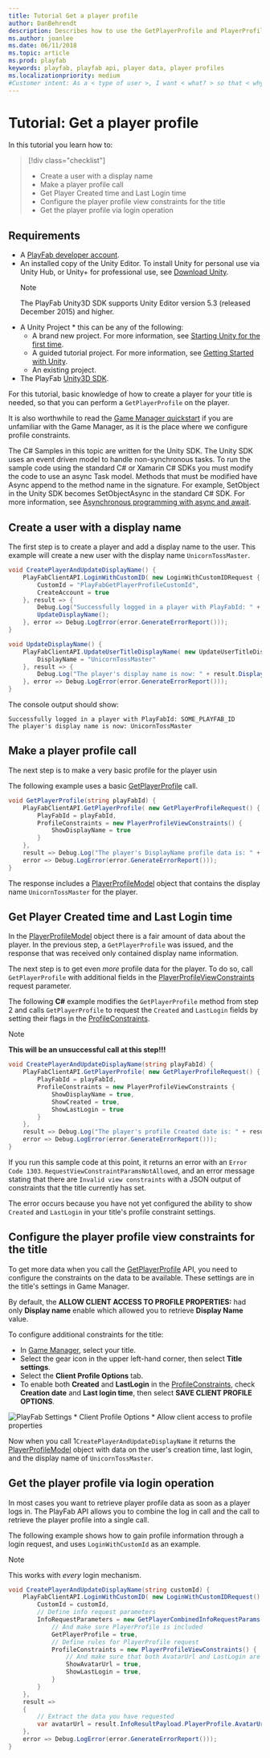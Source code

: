 ```yaml
---
title: Tutorial Get a player profile
author: DanBehrendt
description: Describes how to use the GetPlayerProfile and PlayerProfileViewConstraints APIs to retrieve player profile data.
ms.author: joanlee
ms.date: 06/11/2018
ms.topic: article
ms.prod: playfab
keywords: playfab, playfab api, player data, player profiles
ms.localizationpriority: medium
#Customer intent: As a < type of user >, I want < what? > so that < why? >
---
```


# Tutorial: Get a player profile

In this tutorial you learn how to:

> [!div class="checklist"]
> * Create a user with a display name
> * Make a player profile call
> * Get Player Created time and Last Login time
> * Configure the player profile view constraints for the title
> * Get the player profile via login operation

## Requirements

* A [PlayFab developer account](https://developer.playfab.com/en-us/sign-up).
* An installed copy of the Unity Editor. To install Unity for personal use via Unity Hub, or Unity+ for professional use, see [Download Unity](https://unity3d.com/get-unity/download).
  > [!NOTE]
  > The PlayFab Unity3D SDK supports Unity Editor version 5.3 (released December 2015) and higher.
* A Unity Project * this can be any of the following:
  * A brand new project. For more information, see [Starting Unity for the first time](https://docs.unity3d.com/Manual/GettingStarted.html).
  * A guided tutorial project. For more information, see [Getting Started with Unity](https://learn.unity.com/).
  * An existing project.
* The PlayFab [Unity3D SDK](../../../sdks/unity3d/index.md).

For this tutorial, basic knowledge of how to create a player for your title is needed, so that you can perform a `GetPlayerProfile` on the player.

It is also worthwhile to read the [Game Manager quickstart](../../../gamemanager/quickstart.md) if you are unfamiliar with the Game Manager, as it is the place where we configure profile constraints.

The C# Samples in this topic are written for the Unity SDK. The Unity SDK uses an event driven model to handle non-synchronous tasks. To run the sample code using the standard C# or Xamarin C# SDKs you must modify the code to use an async Task model. Methods that must be modified have Async append to the method name in the signature. For example, SetObject in the Unity SDK becomes SetObjectAsync in the standard C# SDK. For more information, see [Asynchronous programming with async and await](https://docs.microsoft.com/dotnet/csharp/programming-guide/concepts/async/).

## Create a user with a display name

The first step is to create a player and add a display name to the user. This example will create a new user with the display name `UnicornTossMaster`.

```csharp
void CreatePlayerAndUpdateDisplayName() {
    PlayFabClientAPI.LoginWithCustomID( new LoginWithCustomIDRequest {
        CustomId = "PlayFabGetPlayerProfileCustomId",
        CreateAccount = true
    }, result => {
        Debug.Log("Successfully logged in a player with PlayFabId: " + result.PlayFabId);
        UpdateDisplayName();
    }, error => Debug.LogError(error.GenerateErrorReport()));
}

void UpdateDisplayName() {
    PlayFabClientAPI.UpdateUserTitleDisplayName( new UpdateUserTitleDisplayNameRequest {
        DisplayName = "UnicornTossMaster"
    }, result => {
        Debug.Log("The player's display name is now: " + result.DisplayName);
    }, error => Debug.LogError(error.GenerateErrorReport()));
}
```

The console output should show:

```
Successfully logged in a player with PlayFabId: SOME_PLAYFAB_ID
The player's display name is now: UnicornTossMaster
```

## Make a player profile call

The next step is to make a very basic profile for the player usin

The following example uses a basic [GetPlayerProfile](xref:titleid.playfabapi.com.server.accountmanagement.getplayerprofile) call.

```csharp
void GetPlayerProfile(string playFabId) {
    PlayFabClientAPI.GetPlayerProfile( new GetPlayerProfileRequest() {
        PlayFabId = playFabId,
        ProfileConstraints = new PlayerProfileViewConstraints() {
            ShowDisplayName = true
        }
    },
    result => Debug.Log("The player's DisplayName profile data is: " + result.PlayerProfile.DisplayName),
    error => Debug.LogError(error.GenerateErrorReport()));
}
```

The response includes a [PlayerProfileModel](xref:titleid.playfabapi.com.server.accountmanagement.getplayerprofile#playerprofilemodel) object that contains the display name `UnicornTossMaster` for the player.

## Get Player Created time and Last Login time

In the [PlayerProfileModel](xref:titleid.playfabapi.com.server.accountmanagement.getplayerprofile#playerprofilemodel) object there is a fair amount of data about the player. In the previous step, a `GetPlayerProfile` was issued, and the response that was received only contained display name information.

The next step is to get even *more* profile data for the player. To do so, call `GetPlayerProfile` with additional fields in the [PlayerProfileViewConstraints](xref:titleid.playfabapi.com.server.accountmanagement.getplayerprofile#playerprofileviewconstraints) request parameter.

The following **C#** example modifies the `GetPlayerProfile` method from step 2 and calls `GetPlayerProfile` to request the `Created` and `LastLogin` fields by setting their flags in the [ProfileConstraints](xref:titleid.playfabapi.com.server.accountmanagement.getplayerprofile#playerprofileviewconstraints).

> [!NOTE]
> **This will be an unsuccessful call at this step!!!**

```csharp
void CreatePlayerAndUpdateDisplayName(string playFabId) {
    PlayFabClientAPI.GetPlayerProfile( new GetPlayerProfileRequest() {
        PlayFabId = playFabId,
        ProfileConstraints = new PlayerProfileViewConstraints {
            ShowDisplayName = true,
            ShowCreated = true,
            ShowLastLogin = true
        }
    },
    result => Debug.Log("The player's profile Created date is: " + result.PlayerProfile.Created),
    error => Debug.LogError(error.GenerateErrorReport()));
}
```

If you run this sample code at this point, it returns an error with an `Error Code 1303`. `RequestViewConstraintParamsNotAllowed`, and an error message stating that there are `Invalid view constraints` with a JSON output of constraints that the title currently has set.

The error occurs because you have not yet configured the ability to show `Created` and `LastLogin` in your title's profile constraint settings.

## Configure the player profile view constraints for the title

To get more data when you call the [GetPlayerProfile](xref:titleid.playfabapi.com.server.accountmanagement.getplayerprofile) API, you need to configure the constraints on the data to be available. These settings are in the title's settings in Game Manager.

By default, the **ALLOW CLIENT ACCESS TO PROFILE PROPERTIES:** had only **Display name** enable which allowed you to retrieve **Display Name** value.

To configure additional constraints for the title:

* In [Game Manager](https://developer.playfab.com/en-US/login), select your title.
* Select the gear icon in the upper left-hand corner, then select **Title settings**.
* Select the **Client Profile Options** tab.
* To enable both **Created** and **LastLogin** in the [ProfileConstraints](xref:titleid.playfabapi.com.server.accountmanagement.getplayerprofile#playerprofileviewconstraints), check **Creation date** and **Last login time**, then select **SAVE CLIENT PROFILE OPTIONS**.

![PlayFab Settings * Client Profile Options * Allow client access to profile properties](media/tutorials/playfab-allow-client-access-to-profile-properties.png)  

Now when you call 1`CreatePlayerAndUpdateDisplayName` it returns the [PlayerProfileModel](xref:titleid.playfabapi.com.server.accountmanagement.getplayerprofile#playerprofilemodel) object with data on the user's creation time, last login, and the display name of `UnicornTossMaster`.

## Get the player profile via login operation

In most cases you want to retrieve player profile data as soon as a player logs in. The PlayFab API allows you to combine the log in call and the call to retrieve the player profile into a single call.

The following example shows how to gain profile information through a login request, and uses `LoginWithCustomId` as an example.

> [!NOTE]
> This works with *every* login mechanism.

```csharp
void CreatePlayerAndUpdateDisplayName(string customId) {
    PlayFabClientAPI.LoginWithCustomID( new LoginWithCustomIDRequest() {
        CustomId = customId,
        // Define info request parameters
        InfoRequestParameters = new GetPlayerCombinedInfoRequestParams() {
            // And make sure PlayerProfile is included
            GetPlayerProfile = true,
            // Define rules for PlayerProfile request
            ProfileConstraints = new PlayerProfileViewConstraints() {
                // And make sure that both AvatarUrl and LastLogin are included.
                ShowAvatarUrl = true,
                ShowLastLogin = true,
            }
        }
    },
    result =>
    {
        // Extract the data you have requested
        var avatarUrl = result.InfoResultPayload.PlayerProfile.AvatarUrl;
    },
    error => Debug.LogError(error.GenerateErrorReport()));
}
```
 